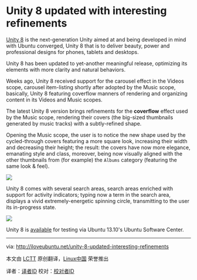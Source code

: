 Unity 8 updated with interesting refinements
================================================================================
[Unity 8][1] is the next-generation Unity aimed at and being developed in mind with Ubuntu converged, Unity 8 that is to deliver beauty, power and professional designs for phones, tablets and desktops.

Unity 8 has been updated to yet-another meaningful release, optimizing its elements with more clarity and natural behaviors.

Weeks ago, Unity 8 received support for the carousel effect in the Videos scope, carousel item-listing shortly after adopted by the Music scope, basically, Unity 8 featuring coverflow manners of rendering and organizing content in its Videos and Music scopes.

The latest Unity 8 version brings refinements for the **coverflow** effect used by the Music scope, rendering their covers (the big-sized thumbnails generated by music tracks) with a subtly-refined shape.

Opening the Music scope, the user is to notice the new shape used by the cycled-through covers featuring a more square look, increasing their width and decreasing their height; the result: the covers have now more elegance, emanating style and class, moreover, being now visually aligned with the other thumbnails from (for example) the `Albums` category (featuring the same look & feel).

![](http://iloveubuntu.net/pictures_me/unity%208%20new%20covers%20square.png)

Unity 8 comes with several search areas, search areas enriched with support for activity indicators; typing now a term in the search area, displays a vivid extremely-energetic spinning circle, transmitting to the user its in-progress state.

![](http://iloveubuntu.net/pictures_me/unity%208%20activity%20indicator.png)

Unity 8 is [available][2] for testing via Ubuntu 13.10's Ubuntu Software Center.

--------------------------------------------------------------------------------

via: http://iloveubuntu.net/unity-8-updated-interesting-refinements

本文由 [LCTT][] 原创翻译，[Linux中国][] 荣誉推出

译者：[译者ID][] 校对：[校对者ID][]

[LCTT]:https://github.com/LCTT/TranslateProject
[Linux中国]:http://linux.cn/portal.php
[译者ID]:http://linux.cn/space/译者ID
[校对者ID]:http://linux.cn/space/校对者ID

[1]:https://launchpad.net/unity8
[2]:apt://unity8